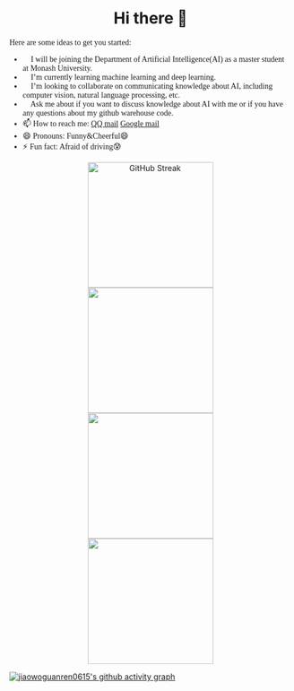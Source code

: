 <h1 align="center">Hi there 👋</h1>

<!--
**jiaowoguanren0615/jiaowoguanren0615** is a ✨ _special_ ✨ repository because its `README.md` (this file) appears on your GitHub profile.
[![GitHub Streak](https://streak-stats.demolab.com/?user=jiaowoguanren0615)](https://git.io/streak-stats)
-->

<span style="font-family: 'Comic Sans MS', cursive;">
  Here are some ideas to get you started:
  
  - 🔭 I will be joining the Department of Artificial Intelligence(AI) as a master student at Monash University.
  - 🌱 I’m currently learning machine learning and deep learning.
  - 👯 I’m looking to collaborate on communicating knowledge about AI, including computer vision, natural language processing, etc.
  - 💬 Ask me about if you want to discuss knowledge about AI with me or if you have any questions about my github warehouse code.
  - 📫 How to reach me: [QQ mail](1105374939@qq.com) [Google mail](huangshuqi0615@gmail.com)
  - 😄 Pronouns: Funny&Cheerful😄
  - ⚡ Fun fact: Afraid of driving😰
</span>

<div align="center">
  <img height="224px" src="https://streak-stats.demolab.com/?user=jiaowoguanren0615" alt="GitHub Streak">
</div>

<div align="center"> 
  <img height="224px" src="https://github-readme-stats.vercel.app/api?username=jiaowoguanren0615&hide_title=true&hide_border=true&show_icons=trueline_height=32&text_color=000&icon_color=000&bg_color=0,ea6161,ffc64d,fffc4d,52fa5a&theme=graywhite" /> 
</div>

<div align="center"> 
  <img height="224px" src="https://github-readme-stats.vercel.app/api/top-langs/?username=jiaowoguanren0615&hide_title=true&hide_border=true&layout=compact&langs_count=12&text_color=000&icon_color=fff&bg_color=0,52fa5a,4dfcff,c64dff&theme=graywhite" /> 
</div>

<div align="center"> <img height="224px" src="https://github-profile-trophy.vercel.app/?username=jiaowoguanren0615" /> </div>

[![jiaowoguanren0615's github activity graph](https://github-readme-activity-graph.vercel.app/graph?username=jiaowoguanren0615&theme=dracula)](https://github.com/ashutosh00710/github-readme-activity-graph)

